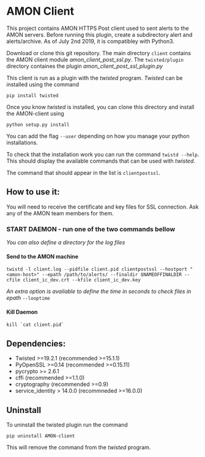 # AMON Client

This project contains AMON HTTPS Post client used to sent alerts to  the AMON servers.
Before running this plugin, create a subdirectory alert and alerts/archive. As of July 2nd 2019, it is compatibley with Python3. 

Download or clone this git repository. 
The main directory `client` contains the AMON client module *amon_client_post_ssl.py*.
The `twisted/plugin` directory containes the plugin *amon_client_post_ssl_plugin.py*

This client is run as a plugin with the *twisted* program. 
*Twisted* can be installed using the command 

```
pip install twisted
```

Once you know *twisted* is installed, you can clone this directory and install the AMON-client using 

```
python setup.py install 
```

You can add the flag `--user` depending on how you manage your python installations.

To check that the installation work you can run the command `twistd --help`. This should display the available commands that can be used with *twisted*.

The command that should appear in the list is `clientpostssl`.    

<!-- Each alert sent to AMON is moved to the archive subdirectory alerts/archive. -->

## How to use it:

You will need to receive the certificate and key files for SSL connection. Ask any of the AMON team members for them. 

### START DAEMON - run one of the two commands bellow 

_You can also define a directory for the log files_

#### Send to the AMON machine
```
twistd -l client.log --pidfile client.pid clientpostssl --hostport "<amon-host>" --epath /path/to/alerts/ --finaldir $NAMEOFFINALDIR --cfile client_ic_dev.crt --kfile client_ic_dev.key
```

_An extra option is available to define the time in seconds to check files in epath_ `--looptime` 

#### Kill Daemon
```
kill `cat client.pid`
```

## Dependencies:
 * Twisted >=19.2.1 (recommended >=15.1.1) 
 * PyOpenSSL >=0.14 (recommended >=0.15.11) 
 * pycrypto >= 2.6.1 
 * cffi (recommended >=1.1.0) 
 * cryptography (recommended >=0.9) 
 * service_identity > 14.0.0 (recommneded >=16.0.0) 

## Uninstall

To uninstall the twisted plugin run the command

```
pip uninstall AMON-client
```

This will remove the command from the *twisted* program. 

